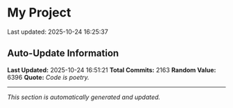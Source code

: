 # My Project


Last updated: 2025-10-24 16:25:37


























































































































































































































































































































































































































































































































































































































































































































































































































































































































































































































































































































































































































































































































































































































































































































































































































































































































































































































































































































































































































































































































































































































































































































































































































































































































































































































































## Auto-Update Information

**Last Updated:** 2025-10-24 16:51:21
**Total Commits:** 2163
**Random Value:** 6396
**Quote:** _Code is poetry._

---
_This section is automatically generated and updated._